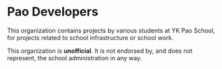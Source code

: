 # Pao Developers

This organization contains projects by various students at YK Pao School, for projects related to school infrastructure or school work.

This organization is **unofficial**. It is not endorsed by, and does not represent, the school administration in any way.
